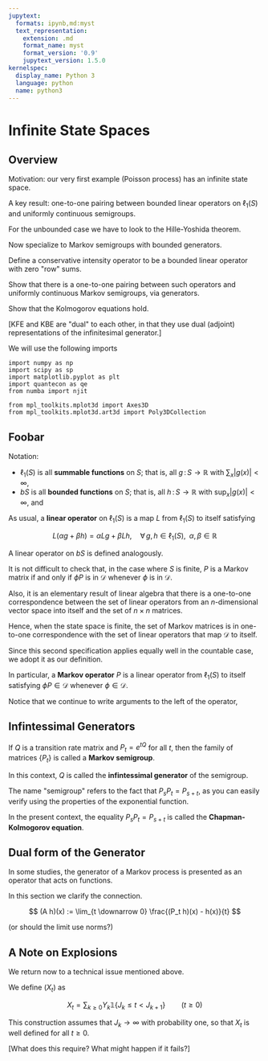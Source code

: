 ```yaml
---
jupytext:
  formats: ipynb,md:myst
  text_representation:
    extension: .md
    format_name: myst
    format_version: '0.9'
    jupytext_version: 1.5.0
kernelspec:
  display_name: Python 3
  language: python
  name: python3
---
```



# Infinite State Spaces


## Overview

Motivation: our very first example (Poisson process) has an infinite state
space.

A key result: one-to-one pairing between bounded linear operators on
$\ell_1(S)$ and uniformly continuous semigroups.

For the unbounded case we have to look to the Hille-Yoshida theorem.

Now specialize to Markov semigroups with bounded generators.

Define a conservative intensity operator to be a bounded linear operator with
zero "row" sums.

Show that there is a one-to-one pairing between such operators and uniformly
continuous Markov semigroups, via generators.

Show that the Kolmogorov equations hold.

[KFE and KBE are "dual" to each other, in that they use dual (adjoint)
representations of the infinitesimal generator.]

We will use the following imports

```{code-cell} ipython3
import numpy as np
import scipy as sp
import matplotlib.pyplot as plt
import quantecon as qe
from numba import njit

from mpl_toolkits.mplot3d import Axes3D
from mpl_toolkits.mplot3d.art3d import Poly3DCollection

```



##  Foobar

Notation:

* $\ell_1(S)$ is all **summable functions** on $S$; that is, all $g \, \colon S \to \mathbb R$ with $\sum_x |g(x)| < \infty$,
* $bS$ is all **bounded functions** on $S$; that is, all $h \, \colon S \to \mathbb R$ with $\sup_x |g(x)| < \infty$, and

As usual, a **linear operator** on $\ell_1(S)$ is a map $L$ from $\ell_1(S)$ to itself
satisfying 

$$
    L(\alpha g + \beta h) = \alpha L g + \beta L h,
    \quad
    \forall \, g, h \in \ell_1(S), \;\; \alpha, \beta \in \mathbb R
$$

A linear operator on $bS$ is defined analogously.


It is not difficult to check that, in the case where $S$ is finite, $P$ is a
Markov matrix if and only if $\phi P$ is in $\mathcal D$ whenever $\phi$ is in
$\mathcal D$.

Also, it is an elementary result of linear algebra that there is a one-to-one correspondence between the set of linear operators from an $n$-dimensional vector space into itself and the set of $n \times n$ matrices.

Hence, when the state space is finite, the set of Markov matrices is in
one-to-one correspondence with the set of linear operators that map $\mathcal
D$ to itself.

Since this second specification applies equally well in the countable case, we
adopt it as our definition.

In particular, a **Markov operator** $P$ is a linear operator from $\ell_1(S)$
to itself satisfying $\phi P \in \mathcal D$ whenever $\phi \in \mathcal D$.

Notice that we continue to write arguments to the left of the operator, 



## Infintessimal Generators

If $Q$ is a transition rate matrix and $P_t = e^{tQ}$ for all $t$, then 
the family of matrices $\{P_t\}$ is called a **Markov semigroup**.

In this context, $Q$ is called the **infintessimal generator** of the semigroup.

The name "semigroup" refers to the fact that $P_s P_t = P_{s+t}$, as you can 
easily verify using the properties of the exponential function.

In the present context, the equality $P_s P_t = P_{s+t}$ is called the 
**Chapman-Kolmogorov equation**.



## Dual form of the Generator

In some studies, the generator of a Markov process is presented as an operator
that acts on functions.

In this section we clarify the connection.

$$
    (A h)(x) := \lim_{t \downarrow 0} \frac{(P_t h)(x) - h(x)}{t}
$$

(or should the limit use norms?)


## A Note on Explosions

We return now to a technical issue mentioned above.

We define $(X_t)$ as 

$$
    X_t = \sum_{k \geq 0} Y_k \mathbb 1\{J_k \leq t < J_{k+1}\}
    \qquad (t \geq 0)
$$ 

This construction assumes that $J_k \to \infty$ with probability one, so that $X_t$ is well defined for all $t \geq 0$.

[What does this require?  What might happen if it fails?]


